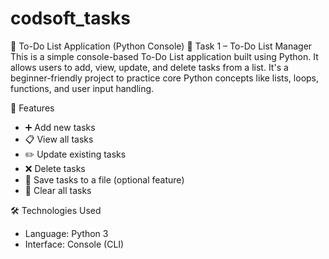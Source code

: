 # codsoft_tasks
📝 To-Do List Application (Python Console)
📌 Task 1 – To-Do List Manager
This is a simple console-based To-Do List application built using Python. It allows users to add, view, update, and delete tasks from a list. It's a beginner-friendly project to practice core Python concepts like lists, loops, functions, and user input handling.

🔧 Features
* ➕ Add new tasks
* 📋 View all tasks
* ✏️ Update existing tasks
* ❌ Delete tasks
* 💾 Save tasks to a file (optional feature)
* 🧹 Clear all tasks

🛠️ Technologies Used
* Language: Python 3
* Interface: Console (CLI)

